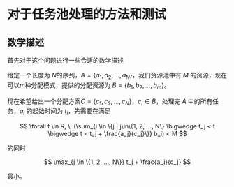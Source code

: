 # 对于任务池处理的方法和测试

## 数学描述

首先对于这个问题进行一些合适的数学描述

给定一个长度为 $N$​ 的序列，$A= \{a_1, a_2,...,a_N\}$​，我们资源池中有 $M$​ 的资源，现在可以$m$​种分配模式，提供的分配资源为 $B = \{b_1, b_2, ..., b_m\}$​。

现在希望给出一个分配方案$C = \{c_1, c_2, ..., c_N\}$，$c_i \in B$，处理完 $A$ 中的所有任务，$a_i$ 的起始时间为 $t_i$，先需要在满足

$$
\forall t \in R, \; (\sum_{i \in \{j | j\in\{1, 2, ..., N\} \bigwedge t_j < t \bigwedge t < t_j + \frac{a_j}{c_j}\}} b_i) < M
$$

的同时

$$
\max_{j \in \{1, 2, ..., N\}} t_j + \frac{a_j}{c_j}
$$

最小。

